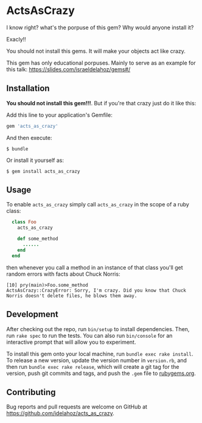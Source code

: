 # ActsAsCrazy

I know right? what's the porpuse of this gem? Why would anyone install it?

Exacly!!

You should not install this gems. It will make your objects act like crazy.

This gem has only educational porpuses. Mainly to serve as an example for this talk: https://slides.com/israeldelahoz/gems#/

## Installation

**You should not install this gem!!!**. But if you're that crazy just do it like this:

Add this line to your application's Gemfile:

```ruby
gem 'acts_as_crazy'
```

And then execute:

    $ bundle

Or install it yourself as:

    $ gem install acts_as_crazy

## Usage

To enable `acts_as_crazy` simply call `acts_as_crazy` in the scope of a ruby class:

```ruby
  class Foo
    acts_as_crazy

    def some_method
      ......
    end
  end
```

then whenever you call a method in an instance of that class you'll get random errors with facts about Chuck Norris:

```
[10] pry(main)>Foo.some_method
ActsAsCrazy::CrazyError: Sorry, I'm crazy. Did you know that Chuck Norris doesn't delete files, he blows them away.
```

## Development

After checking out the repo, run `bin/setup` to install dependencies. Then, run `rake spec` to run the tests. You can also run `bin/console` for an interactive prompt that will allow you to experiment.

To install this gem onto your local machine, run `bundle exec rake install`. To release a new version, update the version number in `version.rb`, and then run `bundle exec rake release`, which will create a git tag for the version, push git commits and tags, and push the `.gem` file to [rubygems.org](https://rubygems.org).

## Contributing

Bug reports and pull requests are welcome on GitHub at https://github.com/idelahoz/acts_as_crazy.
